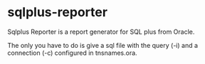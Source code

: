 # sqlplus-reporter

Sqlplus Reporter is a report generator for SQL plus from Oracle.

The only you have to do is give a sql file with the query (-i) and a connection (-c) configured in tnsnames.ora.
